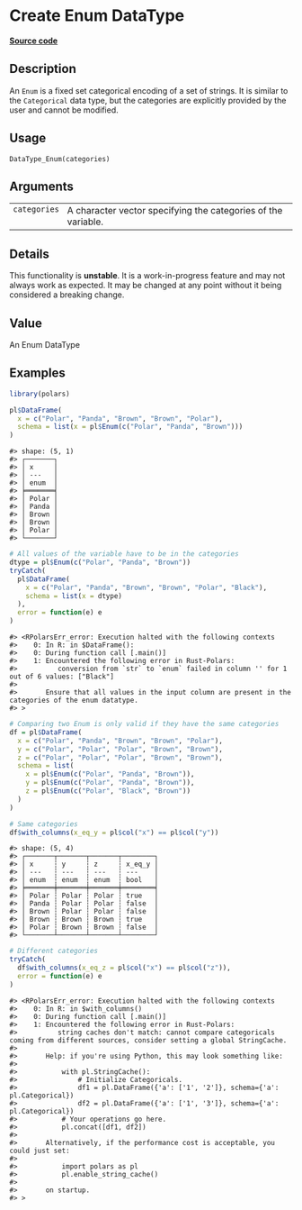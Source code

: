 

# Create Enum DataType

[**Source code**](https://github.com/pola-rs/r-polars/tree/main/R/datatype.R#L415)

## Description

An <code>Enum</code> is a fixed set categorical encoding of a set of
strings. It is similar to the <code>Categorical</code> data type, but
the categories are explicitly provided by the user and cannot be
modified.

## Usage

<pre><code class='language-R'>DataType_Enum(categories)
</code></pre>

## Arguments

<table>
<tr>
<td style="white-space: nowrap; font-family: monospace; vertical-align: top">
<code id="categories">categories</code>
</td>
<td>
A character vector specifying the categories of the variable.
</td>
</tr>
</table>

## Details

This functionality is <strong>unstable</strong>. It is a
work-in-progress feature and may not always work as expected. It may be
changed at any point without it being considered a breaking change.

## Value

An Enum DataType

## Examples

``` r
library(polars)

pl$DataFrame(
  x = c("Polar", "Panda", "Brown", "Brown", "Polar"),
  schema = list(x = pl$Enum(c("Polar", "Panda", "Brown")))
)
```

    #> shape: (5, 1)
    #> ┌───────┐
    #> │ x     │
    #> │ ---   │
    #> │ enum  │
    #> ╞═══════╡
    #> │ Polar │
    #> │ Panda │
    #> │ Brown │
    #> │ Brown │
    #> │ Polar │
    #> └───────┘

``` r
# All values of the variable have to be in the categories
dtype = pl$Enum(c("Polar", "Panda", "Brown"))
tryCatch(
  pl$DataFrame(
    x = c("Polar", "Panda", "Brown", "Brown", "Polar", "Black"),
    schema = list(x = dtype)
  ),
  error = function(e) e
)
```

    #> <RPolarsErr_error: Execution halted with the following contexts
    #>    0: In R: in $DataFrame():
    #>    0: During function call [.main()]
    #>    1: Encountered the following error in Rust-Polars:
    #>          conversion from `str` to `enum` failed in column '' for 1 out of 6 values: ["Black"]
    #> 
    #>       Ensure that all values in the input column are present in the categories of the enum datatype.
    #> >

``` r
# Comparing two Enum is only valid if they have the same categories
df = pl$DataFrame(
  x = c("Polar", "Panda", "Brown", "Brown", "Polar"),
  y = c("Polar", "Polar", "Polar", "Brown", "Brown"),
  z = c("Polar", "Polar", "Polar", "Brown", "Brown"),
  schema = list(
    x = pl$Enum(c("Polar", "Panda", "Brown")),
    y = pl$Enum(c("Polar", "Panda", "Brown")),
    z = pl$Enum(c("Polar", "Black", "Brown"))
  )
)

# Same categories
df$with_columns(x_eq_y = pl$col("x") == pl$col("y"))
```

    #> shape: (5, 4)
    #> ┌───────┬───────┬───────┬────────┐
    #> │ x     ┆ y     ┆ z     ┆ x_eq_y │
    #> │ ---   ┆ ---   ┆ ---   ┆ ---    │
    #> │ enum  ┆ enum  ┆ enum  ┆ bool   │
    #> ╞═══════╪═══════╪═══════╪════════╡
    #> │ Polar ┆ Polar ┆ Polar ┆ true   │
    #> │ Panda ┆ Polar ┆ Polar ┆ false  │
    #> │ Brown ┆ Polar ┆ Polar ┆ false  │
    #> │ Brown ┆ Brown ┆ Brown ┆ true   │
    #> │ Polar ┆ Brown ┆ Brown ┆ false  │
    #> └───────┴───────┴───────┴────────┘

``` r
# Different categories
tryCatch(
  df$with_columns(x_eq_z = pl$col("x") == pl$col("z")),
  error = function(e) e
)
```

    #> <RPolarsErr_error: Execution halted with the following contexts
    #>    0: In R: in $with_columns()
    #>    0: During function call [.main()]
    #>    1: Encountered the following error in Rust-Polars:
    #>          string caches don't match: cannot compare categoricals coming from different sources, consider setting a global StringCache.
    #> 
    #>       Help: if you're using Python, this may look something like:
    #> 
    #>           with pl.StringCache():
    #>               # Initialize Categoricals.
    #>               df1 = pl.DataFrame({'a': ['1', '2']}, schema={'a': pl.Categorical})
    #>               df2 = pl.DataFrame({'a': ['1', '3']}, schema={'a': pl.Categorical})
    #>           # Your operations go here.
    #>           pl.concat([df1, df2])
    #> 
    #>       Alternatively, if the performance cost is acceptable, you could just set:
    #> 
    #>           import polars as pl
    #>           pl.enable_string_cache()
    #> 
    #>       on startup.
    #> >
